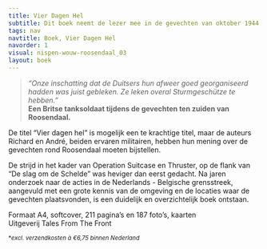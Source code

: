 ```yaml
---
title: Vier Dagen Hel
subtitle: Dit boek neemt de lezer mee in de gevechten van oktober 1944 in de driehoek Roosendaal - Essen - Wouw.
tags: nav
navtitle: Boek, Vier Dagen Hel
navorder: 1
visual: nispen-wouw-roosendaal_03
layout: boek
---
```


>*“Onze inschatting dat de Duitsers hun afweer goed georganiseerd hadden was juist gebleken. Ze leken overal Sturmgeschütze te hebben.”*  
**Een Britse tanksoldaat tijdens de gevechten ten zuiden van Roosendaal.**

De titel “Vier dagen hel” is mogelijk een te krachtige titel, maar de auteurs Richard en André, beiden ervaren militairen, hebben hun mening over de gevechten rond Roosendaal moeten bijstellen.

De strijd in het kader van Operation Suitcase en Thruster, op de flank van “De slag om de Schelde” was heviger dan eerst gedacht. Na jaren onderzoek naar de acties in de Nederlands - Belgische grensstreek, aangevuld met een grote kennis van de omgeving en de locaties waar de gevechten plaatsvonden, is een duidelijk en overzichtelijk boek ontstaan.

Formaat A4, softcover, 211 pagina’s en 187 foto’s, kaarten  
Uitgeverij Tales From The Front

<sup>**excl. verzendkosten à €6,75 binnen Nederland*</sup>
